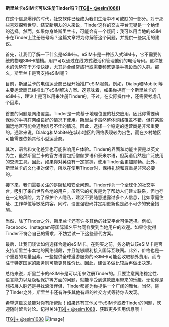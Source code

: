 **斯里兰卡eSIM卡可以注册Tinder吗？[[TG💪+ @esim1088](https://t.me/s/esim1088)]**

在这个信息爆炸的时代，社交软件已经成为我们生活中不可或缺的一部分。对于那些喜欢探索世界、结交新朋友的人来说，Tinder这样的交友平台无疑是一个绝佳的选择。然而，如果你身处斯里兰卡，可能会有一个疑问：我可以用当地的eSIM卡在Tinder上注册账号吗？这篇文章将为你解答这个问题，并提供一些实用的建议。

首先，让我们了解一下什么是eSIM卡。eSIM卡是一种嵌入式SIM卡，它不需要传统的物理SIM卡插槽。用户可以通过在线方式激活和管理他们的电话号码。这种技术的优势在于方便快捷，尤其适合经常旅行或需要频繁更换手机设备的人群。那么，斯里兰卡是否支持eSIM呢？

目前，斯里兰卡的电信运营商已经开始推广eSIM服务。例如，Dialog和Mobitel等主要运营商已经推出了eSIM解决方案。这意味着，如果你拥有一个斯里兰卡的eSIM卡，理论上是可以用来注册Tinder的。不过，在实际操作中，还需要考虑几个因素。

首要的问题是网络覆盖。Tinder是一款基于地理位置的社交应用，因此你需要确保你的手机在网络良好的情况下使用。斯里兰卡虽然整体网络覆盖不错，但在某些偏远地区可能会遇到信号不佳的情况。因此，选择一个稳定的运营商是非常重要的。通常来说，Dialog和Mobitel在城市地区的网络表现较为出色，而在乡村地区可能需要依赖其他小型运营商。

其次，语言和文化差异也可能影响用户体验。Tinder的界面和功能主要是以英文为主，虽然斯里兰卡的官方语言包括僧伽罗语和泰米尔语，但英语仍然是广泛使用的交流工具。因此，如果你对英语有一定掌握，使用Tinder会更加顺畅。此外，斯里兰卡的文化相对保守，所以在使用Tinder时，保持礼貌和尊重是非常必要的。

接下来，我们需要关注的是隐私和安全问题。Tinder作为一个全球化的社交平台，吸引了来自世界各地的用户。虽然它的初衷是为了帮助人们建立联系，但也存在一定的风险。为了保护个人隐私，建议不要随意透露过多个人信息，比如家庭住址、工作单位等敏感内容。同时，设置强密码并定期更新也是必不可少的安全措施。

当然，除了Tinder之外，斯里兰卡还有许多其他的社交平台可供选择。例如，Facebook、Instagram等国际知名平台同样受到当地用户的欢迎。如果你觉得Tinder不符合自己的需求，不妨尝试一下这些替代方案。

最后，让我们谈谈如何选择合适的eSIM卡。在购买之前，务必确认该eSIM卡是否支持斯里兰卡本地的网络频段，并且能够顺利接入国际互联网。此外，价格也是一个重要的考量因素。一些提供全球漫游服务的eSIM卡可能会收取额外费用，而专注于特定国家的服务则可能更具性价比。因此，建议多做比较后再做出决定。

总结来说，斯里兰卡的eSIM卡是可以用来注册Tinder的。只要注意网络稳定性、语言能力以及隐私保护等方面的问题，就能享受到这款应用带来的乐趣。无论你是想拓展人脉还是寻找浪漫伴侣，Tinder都能为你提供一个广阔的舞台。当然，除了Tinder之外，斯里兰卡还有许多其他有趣的社交方式等待你去发现。

希望这篇文章能对你有所帮助！如果还有其他关于eSIM卡或者Tinder的问题，欢迎随时留言讨论。记得关注[TG💪+ @esim1088](https://t.me/s/esim1088)，获取更多实用信息哦！

[[TG💪+ @esim1088](https://t.me/s/esim1088) ![Image](https://i.postimg.cc/4NQfJmqS/Snipaste-2025-05-13-00-14-12.png)]